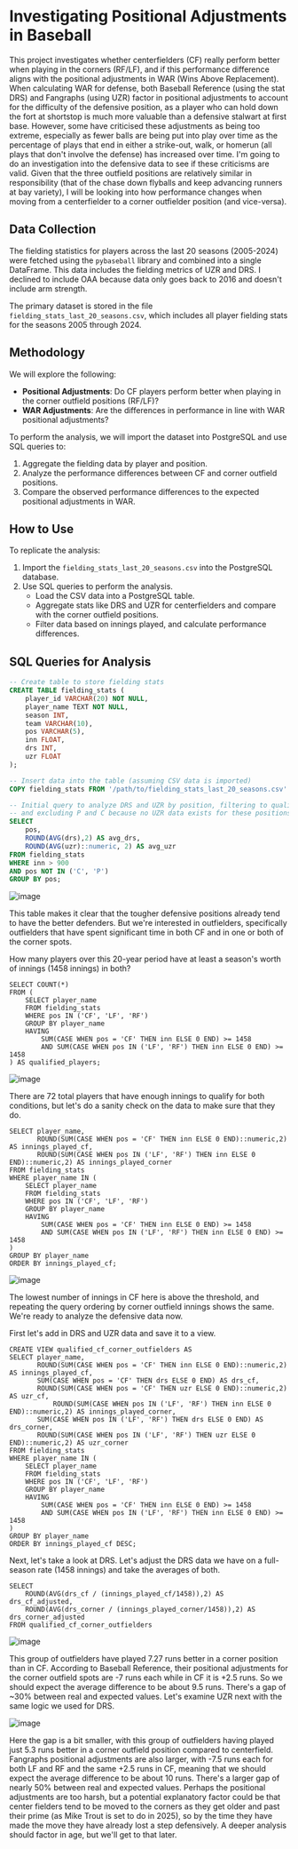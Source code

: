 # Investigating Positional Adjustments in Baseball

This project investigates whether centerfielders (CF) really perform better when playing in the corners (RF/LF), and if this performance difference aligns with the positional adjustments in WAR (Wins Above Replacement). When calculating WAR for defense, both Baseball Reference (using the stat DRS) and Fangraphs (using UZR) factor in positional adjustments to account for the difficulty of the defensive position, as a player who can hold down the fort at shortstop is much more valuable than a defensive stalwart at first base. However, some have criticised these adjustments as being too extreme, especially as fewer balls are being put into play over time as the percentage of plays that end in either a strike-out, walk, or homerun (all plays that don't involve the defense) has increased over time. I'm going to do an investigation into the defensive data to see if these criticisms are valid. Given that the three outfield positions are relatively similar in responsibility (that of the chase down flyballs and keep advancing runners at bay variety), I will be looking into how performance changes when moving from a centerfielder to a corner outfielder position (and vice-versa).

## Data Collection

The fielding statistics for players across the last 20 seasons (2005-2024) were fetched using the `pybaseball` library and combined into a single DataFrame. This data includes the fielding metrics of UZR and DRS. I declined to include OAA because data only goes back to 2016 and doesn't include arm strength. 

The primary dataset is stored in the file `fielding_stats_last_20_seasons.csv`, which includes all player fielding stats for the seasons 2005 through 2024.

## Methodology

We will explore the following:
- **Positional Adjustments**: Do CF players perform better when playing in the corner outfield positions (RF/LF)?
- **WAR Adjustments**: Are the differences in performance in line with WAR positional adjustments?

To perform the analysis, we will import the dataset into PostgreSQL and use SQL queries to:
1. Aggregate the fielding data by player and position.
2. Analyze the performance differences between CF and corner outfield positions.
3. Compare the observed performance differences to the expected positional adjustments in WAR.

## How to Use

To replicate the analysis:
1. Import the `fielding_stats_last_20_seasons.csv` into the PostgreSQL database.
2. Use SQL queries to perform the analysis.
   - Load the CSV data into a PostgreSQL table.
   - Aggregate stats like DRS and UZR for centerfielders and compare with the corner outfield positions.
   - Filter data based on innings played, and calculate performance differences.

## SQL Queries for Analysis
```sql
-- Create table to store fielding stats
CREATE TABLE fielding_stats (
    player_id VARCHAR(20) NOT NULL,
    player_name TEXT NOT NULL,
    season INT,
    team VARCHAR(10),
    pos VARCHAR(5),
    inn FLOAT,
    drs INT,
    uzr FLOAT
);

-- Insert data into the table (assuming CSV data is imported)
COPY fielding_stats FROM '/path/to/fielding_stats_last_20_seasons.csv' DELIMITER ',' CSV HEADER;

-- Initial query to analyze DRS and UZR by position, filtering to qualified players (900 innings)
-- and excluding P and C because no UZR data exists for these positions.
SELECT 
	pos, 
	ROUND(AVG(drs),2) AS avg_drs,
	ROUND(AVG(uzr)::numeric, 2) AS avg_uzr
FROM fielding_stats
WHERE inn > 900
AND pos NOT IN ('C', 'P')
GROUP BY pos;
```
![image](https://github.com/user-attachments/assets/79cd9183-8cf2-49bd-b000-20e9556d73bf)

This table makes it clear that  the tougher defensive positions already tend to have the better defenders. But we're interested in outfielders, specifically outfielders that have spent significant time in both CF and in one or both of the corner spots. 

How many players over this 20-year period have at least a season's worth of innings (1458 innings) in both?

```
SELECT COUNT(*) 
FROM (
    SELECT player_name
    FROM fielding_stats
    WHERE pos IN ('CF', 'LF', 'RF')
    GROUP BY player_name
    HAVING 
        SUM(CASE WHEN pos = 'CF' THEN inn ELSE 0 END) >= 1458
        AND SUM(CASE WHEN pos IN ('LF', 'RF') THEN inn ELSE 0 END) >= 1458
) AS qualified_players;

```
![image](https://github.com/user-attachments/assets/dbeb4fcf-5f1b-4392-9d60-095355991b55)

There are 72 total players that have enough innings to qualify for both conditions, but let's do a sanity check on the data to make sure that they do.

```
SELECT player_name, 
       ROUND(SUM(CASE WHEN pos = 'CF' THEN inn ELSE 0 END)::numeric,2) AS innings_played_cf,
       ROUND(SUM(CASE WHEN pos IN ('LF', 'RF') THEN inn ELSE 0 END)::numeric,2) AS innings_played_corner
FROM fielding_stats
WHERE player_name IN (
    SELECT player_name
    FROM fielding_stats
    WHERE pos IN ('CF', 'LF', 'RF')
    GROUP BY player_name
    HAVING 
        SUM(CASE WHEN pos = 'CF' THEN inn ELSE 0 END) >= 1458
        AND SUM(CASE WHEN pos IN ('LF', 'RF') THEN inn ELSE 0 END) >= 1458
)
GROUP BY player_name
ORDER BY innings_played_cf;
```

![image](https://github.com/user-attachments/assets/a00185c8-d285-40ba-a12e-70dee49bbd25)

The lowest number of innings in CF here is above the threshold, and repeating the query ordering by corner outfield innings shows the same. We're ready to analyze the defensive data now.

First let's add in DRS and UZR data and save it to a view.

```
CREATE VIEW qualified_cf_corner_outfielders AS
SELECT player_name, 
	   ROUND(SUM(CASE WHEN pos = 'CF' THEN inn ELSE 0 END)::numeric,2) AS innings_played_cf,
	   SUM(CASE WHEN pos = 'CF' THEN drs ELSE 0 END) AS drs_cf,
	   ROUND(SUM(CASE WHEN pos = 'CF' THEN uzr ELSE 0 END)::numeric,2) AS uzr_cf,
           ROUND(SUM(CASE WHEN pos IN ('LF', 'RF') THEN inn ELSE 0 END)::numeric,2) AS innings_played_corner,
	   SUM(CASE WHEN pos IN ('LF', 'RF') THEN drs ELSE 0 END) AS drs_corner,
	   ROUND(SUM(CASE WHEN pos IN ('LF', 'RF') THEN uzr ELSE 0 END)::numeric,2) AS uzr_corner
FROM fielding_stats
WHERE player_name IN (
    SELECT player_name
    FROM fielding_stats
    WHERE pos IN ('CF', 'LF', 'RF')
    GROUP BY player_name
    HAVING 
        SUM(CASE WHEN pos = 'CF' THEN inn ELSE 0 END) >= 1458
        AND SUM(CASE WHEN pos IN ('LF', 'RF') THEN inn ELSE 0 END) >= 1458
)
GROUP BY player_name
ORDER BY innings_played_cf DESC;
```
Next, let's take a look at DRS. Let's adjust the DRS data we have on a full-season rate (1458 innings) and take the averages of both.

```
SELECT
	ROUND(AVG(drs_cf / (innings_played_cf/1458)),2) AS drs_cf_adjusted,
	ROUND(AVG(drs_corner / (innings_played_corner/1458)),2) AS drs_corner_adjusted
FROM qualified_cf_corner_outfielders
```
![image](https://github.com/user-attachments/assets/bd95fbd6-e0ac-4f4e-8f98-c6b7b6b86abc)

This group of outfielders have played 7.27 runs better in a corner position than in CF. According to Baseball Reference, their positional adjustments for the corner outfield spots are -7 runs each while in CF it is +2.5 runs. So we should expect the average difference to be about 9.5 runs. There's a gap of ~30% between real and expected values. Let's examine UZR next with the same logic we used for DRS.

![image](https://github.com/user-attachments/assets/4ec1f82b-fc02-41c4-b001-70ab6144ab37)

Here the gap is a bit smaller, with this group of outfielders having played just 5.3 runs better in a corner outfield position compared to centerfield. Fangraphs positional adjustments are also larger, with -7.5 runs each for both LF and RF and the same +2.5 runs in CF, meaning that we should expect the average difference to be about 10 runs. There's a larger gap of nearly 50% between real and expected values. Perhaps the positional adjustments are too harsh, but a potential explanatory factor could be that center fielders tend to be moved to the corners as they get older and past their prime (as Mike Trout is set to do in 2025), so by the time they have made the move they have already lost a step defensively. A deeper analysis should factor in age, but we'll get to that later.


